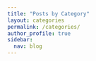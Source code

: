 ```yaml
---
title: "Posts by Category"
layout: categories
permalink: /categories/
author_profile: true
sidebar:
  nav: blog
---
```


